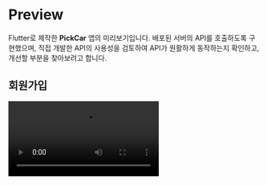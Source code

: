 # Preview

Flutter로 제작한 **PickCar** 앱의 미리보기입니다. 배포된 서버의 API를 호출하도록 구현했으며, 직접 개발한 API의 사용성을 검토하여 API가 원활하게 동작하는지 확인하고, 개선할 부분을 찾아보려고 합니다.

## 회원가입

<video src="signup-preview.mp4" preview-src="signup-preview.png"/>

- 이메일을 계정(아이디)으로 사용하기 위해 이메일 인증 절차를 거칩니다.
- 휴대폰 번호 인증은 <a href="https://velog.io/@hyeok_1212/이렇게-본인-인증을-해볼까#예상-흐름" summary="휴대폰 번호 인증을 줄이기 위해 새로운 인증 방법에 대한 아이디어 포스팅입니다.">포스팅</a>에서 구상한 방법을 사용합니다.
  - 새로운 휴대폰 번호 인증 방식은 비용이 무료인 대신, 사용자가 기다려야 하는 시간이 다소 길어집니다. 이 과정에서 사용자가 답답함을 느끼거나 중간에 이탈하는 것을 방지하기 위해, 사용자에게 예상 대기 시간을 안내하고 Circular Progress Indicator를 활용해 로딩 화면을 구현했습니다.
  - 실제 인증 효과가 있는지, 여러 방면으로 테스트를 진행하고 있습니다. (휴대폰 번호로 이메일을 가입할 수 있는지 등)
- 회원가입이 충분히 길다고 판단하여, 이탈을 방지하기 위해 운전면허 인증은 따로 진행할 계획이며, 운전면허 인증이 되지 않은 회원은 공유 차량을 대여할 수 없도록 구현할 예정입니다.